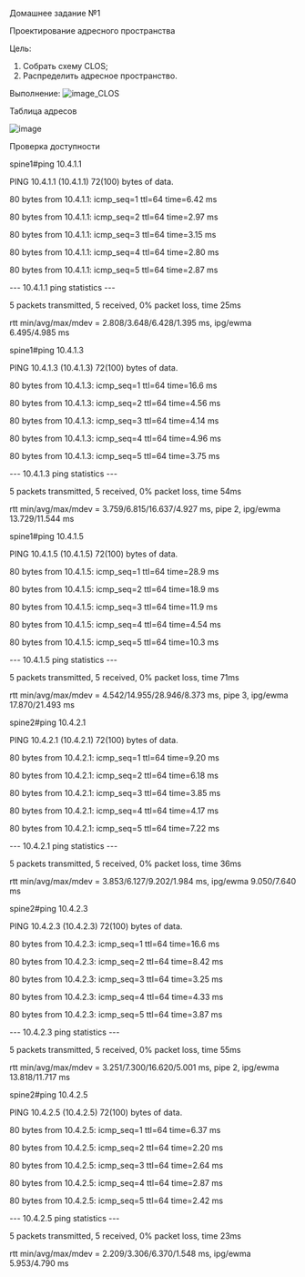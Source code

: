 Домашнее задание №1

Проектирование адресного пространства

Цель:
1. Собрать схему CLOS;
2. Распределить адресное пространство.

Выполнение:
![image_CLOS](https://github.com/aatihonov/OTUS_24/assets/169416214/d2f85142-88c7-4e41-8cd2-6e611be4bbe5)

Таблица адресов

![image](https://github.com/aatihonov/OTUS_24/assets/169416214/7e11277c-76e9-46d0-8ae6-09041a4639b8)


Проверка доступности


spine1#ping 10.4.1.1

PING 10.4.1.1 (10.4.1.1) 72(100) bytes of data.

80 bytes from 10.4.1.1: icmp_seq=1 ttl=64 time=6.42 ms

80 bytes from 10.4.1.1: icmp_seq=2 ttl=64 time=2.97 ms

80 bytes from 10.4.1.1: icmp_seq=3 ttl=64 time=3.15 ms

80 bytes from 10.4.1.1: icmp_seq=4 ttl=64 time=2.80 ms

80 bytes from 10.4.1.1: icmp_seq=5 ttl=64 time=2.87 ms

--- 10.4.1.1 ping statistics ---

5 packets transmitted, 5 received, 0% packet loss, time 25ms

rtt min/avg/max/mdev = 2.808/3.648/6.428/1.395 ms, ipg/ewma 6.495/4.985 ms




spine1#ping 10.4.1.3

PING 10.4.1.3 (10.4.1.3) 72(100) bytes of data.

80 bytes from 10.4.1.3: icmp_seq=1 ttl=64 time=16.6 ms

80 bytes from 10.4.1.3: icmp_seq=2 ttl=64 time=4.56 ms

80 bytes from 10.4.1.3: icmp_seq=3 ttl=64 time=4.14 ms

80 bytes from 10.4.1.3: icmp_seq=4 ttl=64 time=4.96 ms

80 bytes from 10.4.1.3: icmp_seq=5 ttl=64 time=3.75 ms

--- 10.4.1.3 ping statistics ---

5 packets transmitted, 5 received, 0% packet loss, time 54ms

rtt min/avg/max/mdev = 3.759/6.815/16.637/4.927 ms, pipe 2, ipg/ewma 13.729/11.544 ms



spine1#ping 10.4.1.5

PING 10.4.1.5 (10.4.1.5) 72(100) bytes of data.

80 bytes from 10.4.1.5: icmp_seq=1 ttl=64 time=28.9 ms

80 bytes from 10.4.1.5: icmp_seq=2 ttl=64 time=18.9 ms

80 bytes from 10.4.1.5: icmp_seq=3 ttl=64 time=11.9 ms

80 bytes from 10.4.1.5: icmp_seq=4 ttl=64 time=4.54 ms

80 bytes from 10.4.1.5: icmp_seq=5 ttl=64 time=10.3 ms

--- 10.4.1.5 ping statistics ---

5 packets transmitted, 5 received, 0% packet loss, time 71ms

rtt min/avg/max/mdev = 4.542/14.955/28.946/8.373 ms, pipe 3, ipg/ewma 17.870/21.493 ms



spine2#ping 10.4.2.1

PING 10.4.2.1 (10.4.2.1) 72(100) bytes of data.

80 bytes from 10.4.2.1: icmp_seq=1 ttl=64 time=9.20 ms

80 bytes from 10.4.2.1: icmp_seq=2 ttl=64 time=6.18 ms

80 bytes from 10.4.2.1: icmp_seq=3 ttl=64 time=3.85 ms

80 bytes from 10.4.2.1: icmp_seq=4 ttl=64 time=4.17 ms

80 bytes from 10.4.2.1: icmp_seq=5 ttl=64 time=7.22 ms

--- 10.4.2.1 ping statistics ---

5 packets transmitted, 5 received, 0% packet loss, time 36ms

rtt min/avg/max/mdev = 3.853/6.127/9.202/1.984 ms, ipg/ewma 9.050/7.640 ms



spine2#ping 10.4.2.3

PING 10.4.2.3 (10.4.2.3) 72(100) bytes of data.

80 bytes from 10.4.2.3: icmp_seq=1 ttl=64 time=16.6 ms

80 bytes from 10.4.2.3: icmp_seq=2 ttl=64 time=8.42 ms

80 bytes from 10.4.2.3: icmp_seq=3 ttl=64 time=3.25 ms

80 bytes from 10.4.2.3: icmp_seq=4 ttl=64 time=4.33 ms

80 bytes from 10.4.2.3: icmp_seq=5 ttl=64 time=3.87 ms

--- 10.4.2.3 ping statistics ---

5 packets transmitted, 5 received, 0% packet loss, time 55ms

rtt min/avg/max/mdev = 3.251/7.300/16.620/5.001 ms, pipe 2, ipg/ewma 13.818/11.717 ms



spine2#ping 10.4.2.5

PING 10.4.2.5 (10.4.2.5) 72(100) bytes of data.

80 bytes from 10.4.2.5: icmp_seq=1 ttl=64 time=6.37 ms

80 bytes from 10.4.2.5: icmp_seq=2 ttl=64 time=2.20 ms

80 bytes from 10.4.2.5: icmp_seq=3 ttl=64 time=2.64 ms

80 bytes from 10.4.2.5: icmp_seq=4 ttl=64 time=2.87 ms

80 bytes from 10.4.2.5: icmp_seq=5 ttl=64 time=2.42 ms

--- 10.4.2.5 ping statistics ---

5 packets transmitted, 5 received, 0% packet loss, time 23ms

rtt min/avg/max/mdev = 2.209/3.306/6.370/1.548 ms, ipg/ewma 5.953/4.790 ms


